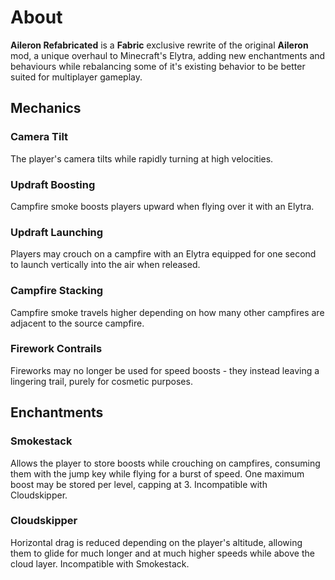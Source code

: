 # About
**Aileron Refabricated** is a **Fabric** exclusive rewrite of the original **Aileron** mod, a unique overhaul to Minecraft's Elytra, adding new enchantments and behaviours while rebalancing some of it's existing behavior to be better suited for multiplayer gameplay.

## Mechanics
### Camera Tilt
The player's camera tilts while rapidly turning at high velocities.

### Updraft Boosting
Campfire smoke boosts players upward when flying over it with an Elytra.

### Updraft Launching
Players may crouch on a campfire with an Elytra equipped for one second to launch vertically into the air when released.

### Campfire Stacking
Campfire smoke travels higher depending on how many other campfires are adjacent to the source campfire.

### Firework Contrails
Fireworks may no longer be used for speed boosts - they instead leaving a lingering trail, purely for cosmetic purposes.

## Enchantments
### Smokestack
Allows the player to store boosts while crouching on campfires, consuming them with the jump key while flying for a burst of speed. One maximum boost may be stored per level, capping at 3.
Incompatible with Cloudskipper.

### Cloudskipper
Horizontal drag is reduced depending on the player's altitude, allowing them to glide for much longer and at much higher speeds while above the cloud layer.
Incompatible with Smokestack.
